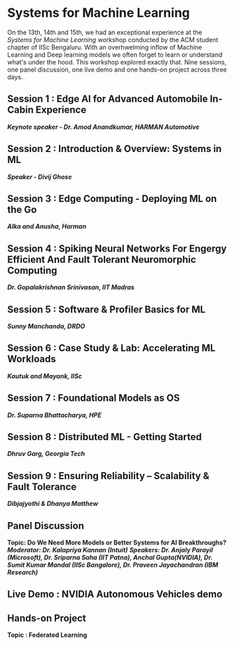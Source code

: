 # Systems for Machine Learning

On the 13th, 14th and 15th, we had an exceptional experience at the *Systems for Machine Learning* workshop conducted by the ACM student chapter of IISc Bengaluru. With an overhwelming inflow of Machine Learning and Deep learning models we often forget to learn or understand what's under the hood. This workshop explored exactly that. Nine sessions, one panel discussion, one live demo and one hands-on project across three days.

## Session 1 : Edge AI for Advanced Automobile In-Cabin Experience
***Keynote speaker - Dr. Amod Anandkumar, HARMAN Automotive***

## Session 2 : Introduction & Overview: Systems in ML
***Speaker - Divij Ghose***

## Session 3 : Edge Computing - Deploying ML on the Go
***Alka and Anusha, Harman***

## Session 4 : Spiking Neural Networks For Engergy Efficient And Fault Tolerant Neuromorphic Computing
***Dr. Gopalakrishnan Srinivasan, IIT Madras***

## Session 5 : Software & Profiler Basics for ML 
***Sunny Manchanda, DRDO***

## Session 6 : Case Study & Lab: Accelerating ML Workloads 
***Kautuk and Mayank, IISc***

## Session 7 : Foundational Models as OS
***Dr. Suparna Bhattacharya, HPE***

## Session 8 : Distributed ML - Getting Started 
***Dhruv Garg, Georgia Tech***

## Session 9 : Ensuring Reliability – Scalability & Fault Tolerance
***Dibjajyothi & Dhanya Matthew***

## Panel Discussion
**Topic: Do We Need More Models or Better Systems for AI Breakthroughs?**
***Moderator: Dr. Kalapriya Kannan (Intuit)***
***Speakers: Dr. Anjaly Parayil (Microsoft), Dr. Sriparna Saha (IIT Patna), Anchal Gupta(NVIDIA), Dr. Sumit Kumar Mandal (IISc Bangalore), Dr. Praveen Jayachandran (IBM Research)***

## Live Demo : NVIDIA Autonomous Vehicles demo

## Hands-on Project
**Topic : Federated Learning**

